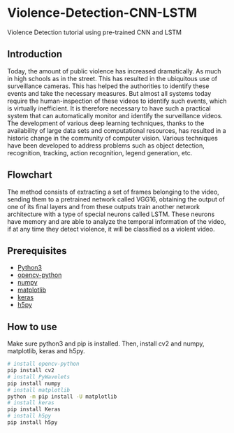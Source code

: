 # Violence-Detection-CNN-LSTM
Violence Detection tutorial using pre-trained CNN and LSTM

## Introduction

Today, the amount of public violence has increased dramatically. As much in high schools as in the street. This has resulted in the ubiquitous use of surveillance cameras. This has helped the authorities to identify these events and take the necessary measures. But almost all systems today require the human-inspection of these videos to identify such events, which is virtually inefficient. It is therefore necessary to have such a practical system that can automatically monitor and identify the surveillance videos. The development of various deep learning techniques, thanks to the availability of large data sets and computational resources, has resulted in a historic change in the community of computer vision. Various techniques have been developed to address problems such as object detection, recognition, tracking, action recognition, legend generation, etc.

## Flowchart

The method consists of extracting a set of frames belonging to the video, sending them to a pretrained network called VGG16, obtaining the output of one of its final layers and from these outputs train another network architecture with a type of special neurons called LSTM. These neurons have memory and are able to analyze the temporal information of the video, if at any time they detect violence, it will be classified as a violent video.

## Prerequisites
* [Python3](https://www.python.org/)
* [opencv-python](https://pypi.python.org/pypi/opencv-python)
* [numpy](http://www.numpy.org)
* [matplotlib](https://matplotlib.org/users/installing.html)
* [keras](https://pypi.org/project/Keras/)
* [h5py](http://docs.h5py.org/en/stable/build.html)

## How to use
Make sure python3 and pip is installed. Then, install cv2 and numpy, matplotlib, keras and h5py.
```bash
# install opencv-python
pip install cv2
# install PyWavelets
pip install numpy
# install matplotlib
python -m pip install -U matplotlib 
# install keras
pip install Keras
# install h5py
pip install h5py
```



